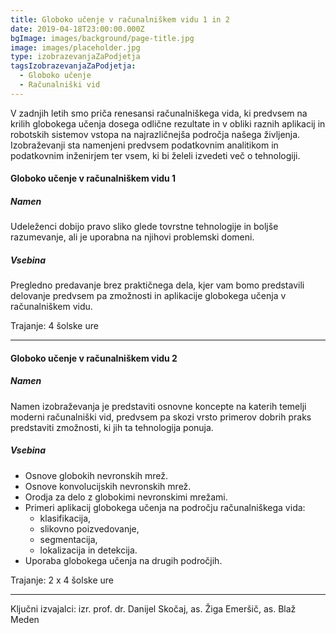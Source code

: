 ```yaml
---
title: Globoko učenje v računalniškem vidu 1 in 2
date: 2019-04-18T23:00:00.000Z
bgImage: images/background/page-title.jpg
image: images/placeholder.jpg
type: izobrazevanjaZaPodjetja
tagsIzobrazevanjaZaPodjetja:
  - Globoko učenje
  - Računalniški vid
---
```

V zadnjih letih smo priča renesansi računalniškega vida, ki predvsem na krilih globokega učenja dosega odlične rezultate in v obliki raznih aplikacij in robotskih sistemov vstopa na najrazličnejša področja našega življenja. Izobraževanji sta namenjeni predvsem podatkovnim analitikom in
podatkovnim inženirjem ter vsem, ki bi želeli izvedeti več o tehnologiji.

#### Globoko učenje v računalniškem vidu 1

##### Namen

Udeleženci dobijo pravo sliko glede tovrstne tehnologije in boljše razumevanje, ali je uporabna na njihovi problemski domeni. 



##### Vsebina

Pregledno predavanje brez praktičnega dela, kjer vam bomo predstavili delovanje predvsem pa zmožnosti in aplikacije globokega učenja v računalniškem vidu. 

Trajanje: 4 šolske ure 

- - -

#### Globoko učenje v računalniškem vidu 2

##### Namen

Namen izobraževanja je predstaviti osnovne koncepte na katerih temelji moderni računalniški vid, predvsem pa skozi vrsto primerov dobrih praks predstaviti zmožnosti, ki jih ta tehnologija ponuja.

##### Vsebina

* Osnove globokih nevronskih mrež.
* Osnove konvolucijskih nevronskih mrež.
* Orodja za delo z globokimi nevronskimi mrežami.
* Primeri aplikacij globokega učenja na področju računalniškega vida:
  * klasifikacija,
  * slikovno poizvedovanje,
  * segmentacija,
  * lokalizacija in detekcija.
* Uporaba globokega učenja na drugih področjih.

Trajanje: 2 x 4 šolske ure

- - -

Ključni izvajalci: izr. prof. dr. Danijel Skočaj, as. Žiga Emeršič, as. Blaž Meden
